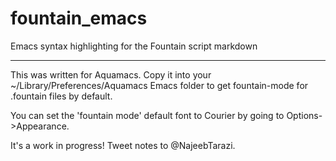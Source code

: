 fountain_emacs
==============

Emacs syntax highlighting for the Fountain script markdown

------

This was written for Aquamacs. Copy it into your ~/Library/Preferences/Aquamacs Emacs folder to get fountain-mode for .fountain files by default.

You can set the 'fountain mode' default font to Courier by going to Options->Appearance.

It's a work in progress! Tweet notes to @NajeebTarazi.